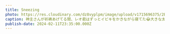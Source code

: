 ```yaml
---
title: Sneezing
photo: https://res.cloudinary.com/dz8vyplpm/image/upload/v1715696375/2B522C80-D167-432E-A0B9-A2E21058F077_kj31f8.jpg
caption: 神主さんが祈祷あげてる間、レオ君はずっとイビキをかきながら寝てた😂大きな太鼓の音が鳴っても起きなくて、神主さんが「これは大物になるわぁ」と言ってたよ。
publish-date: 2024-02-11T23:35:00.000Z
---
```


